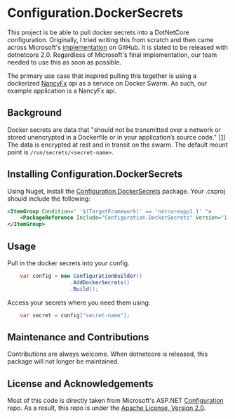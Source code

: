 # Configuration.DockerSecrets

This project is be able to pull docker secrets into a DotNetCore configuration. Originally, I tried writing this from scratch and then came across Microsoft's [implementation](https://github.com/aspnet/Configuration) on GitHub. It is slated to be released with dotnetcore 2.0. Regardless of Microsoft's final implementation, our team needed to use this as soon as possible. 

The primary use case that inspired pulling this together is using a dockerized [NancyFx](http://nancyfx.org/) api as a service on Docker Swarm. As such, our example application is a NancyFx api.

## Background

Docker secrets are data that "should not be transmitted over a network or stored unencrypted in a Dockerfile or in your application’s source code." [[1]](https://docs.docker.com/engine/swarm/secrets/) The data is encrypted at rest and in transit on the swarm. The default mount point is `/run/secrets/<secret-name>`. 

## Installing Configuration.DockerSecrets

Using Nuget, install the [Configuration.DockerSecrets](https://www.nuget.org/packages/Configuration.DockerSecrets/) package. Your .csproj should include the following:

```xml
<ItemGroup Condition=" '$(TargetFramework)' == 'netcoreapp1.1' ">
    <PackageReference Include="Configuration.DockerSecrets" Version="1.0.0"/>
</ItemGroup>
```

## Usage

Pull in the docker secrets into your config.

```cs
    var config = new ConfigurationBuilder()
                    .AddDockerSecrets()
                    .Build();
```

Access your secrets where you need them using:

```cs
    var secret = config["secret-name"];
```

## Maintenance and Contributions

Contributions are always welcome. When dotnetcore is released, this package will not longer be maintained.

## License and Acknowledgements 

Most of this code is directly taken from Microsoft's ASP.NET [Configuration](https://github.com/aspnet/Configuration) repo. As a result, this repo is under the [Apache License, Version 2.0](LICENSE.txt).
